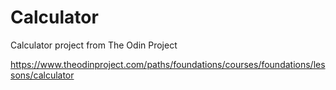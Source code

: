 # Calculator

Calculator project from The Odin Project

https://www.theodinproject.com/paths/foundations/courses/foundations/lessons/calculator
